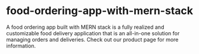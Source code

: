 # food-ordering-app-with-mern-stack
A food ordering app built with MERN stack is a fully realized and customizable food delivery application that is an all-in-one solution for managing orders and deliveries. Check out our product page for more information.
